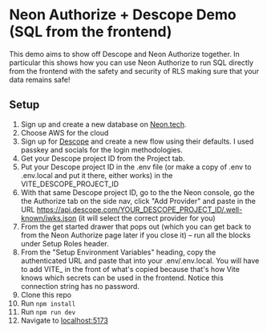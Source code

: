 # Neon Authorize + Descope Demo (SQL from the frontend)

This demo aims to show off Descope and Neon Authorize together. In particular this shows how you can use Neon Authorize to run SQL directly from the frontend with the safety and security of RLS making sure that your data remains safe!

## Setup

1. Sign up and create a new database on [Neon.tech](https://neon.tech).
2. Choose AWS for the cloud
3. Sign up for [Descope](https://descope.com) and create a new flow using their defaults. I used passkey and socials for the login methodologies.
4. Get your Descope project ID from the Project tab.
5. Put your Descope project ID in the .env file (or make a copy of .env to .env.local and put it there, either works) in the VITE_DESCOPE_PROJECT_ID
6. With that same Descope project ID, go to the the Neon console, go the the Authorize tab on the side nav, click "Add Provider" and paste in the URL https://api.descope.com/YOUR_DESCOPE_PROJECT_ID/.well-known/jwks.json (it will select the correct provider for you)
7. From the get started drawer that pops out (which you can get back to from the Neon Authorize page later if you close it) – run all the blocks under Setup Roles header.
8. From the "Setup Environment Variables" heading, copy the authenticated URL and paste that into your .env/.env.local. You will have to add VITE_ in the front of what's copied because that's how Vite knows which secrets can be used in the frontend. Notice this connection string has no password.
9. Clone this repo
10. Run `npm install`
11. Run `npm run dev`
12. Navigate to [localhost:5173](http://localhost:5173)